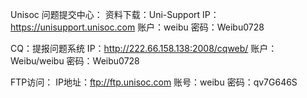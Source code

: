Unisoc 问题提交中心：
	资料下载：Uni-Support
    IP：https://unisupport.unisoc.com
    账户：weibu
    密码：Weibu0728

  CQ：提报问题系统
    IP：http://222.66.158.138:2008/cqweb/
    账户：Weibu/weibu
    密码：Weibu0728

  FTP访问：
    IP地址：ftp://ftp.unisoc.com
    账号：weibu
    密码：qv7G646S

